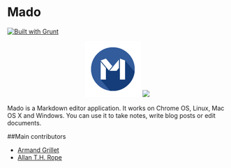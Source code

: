 Mado
====

[![Built with Grunt](https://cdn.gruntjs.com/builtwith.png)](http://gruntjs.com/)
<p align="center">
<img src="/src/app/icon128.png">
<img src="http://i.imgur.com/zJrZNyd.png">
</p>

Mado is a Markdown editor application. It works on Chrome OS, Linux, Mac OS X and Windows. You can use it to take notes, write blog posts or edit documents.

##Main contributors

* [Armand Grillet](https://twitter.com/ArmandGrillet)
* [Allan T.H. Rope](https://twitter.com/AllanTHRope)

